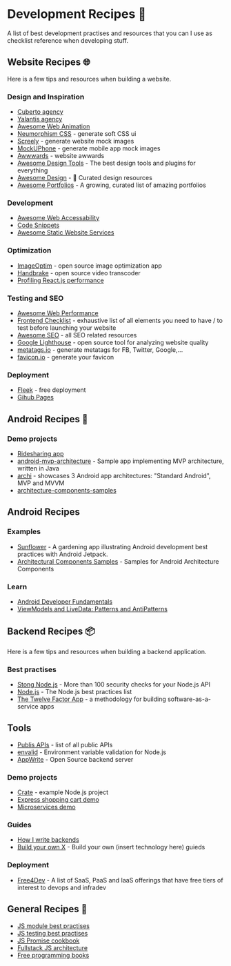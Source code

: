 # Development Recipes 🔨

A list of best development practises and resources that you can I use as checklist reference when developing stuff.


## Website Recipes 🌐

Here is a few tips and resources when building a website.

### Design and Inspiration
- [Cuberto agency](https://cuberto.com/)
- [Yalantis agency](https://yalantis.com/)
- [Awesome Web Animation](https://github.com/sergey-pimenov/awesome-web-animation#readme)
- [Neumorphism CSS](https://neumorphism.io/#55b9f3) - generate soft CSS ui
- [Screely](https://www.screely.com/) - generate website mock images
- [MockUPhone](https://mockuphone.com/) - generate mobile app mock images
- [Awwwards](https://www.awwwards.com/) - website awwards
- [Awesome Design Tools](https://github.com/LisaDziuba/Awesome-Design-Tools) - The best design tools and plugins for everything
- [Awesome Design](https://github.com/gztchan/awesome-design) - 🌟 Curated design resources
- [Awesome Portfolios](https://github.com/JonathanMH/all-the-awesome-portfolios) - A growing, curated list of amazing portfolios

### Development
- [Awesome Web Accessability](https://github.com/brunopulis/awesome-a11y#readme)
- [Code Snippets](https://www.30secondsofcode.org/css/p/1/)
- [Awesome Static Website Services](https://github.com/agarrharr/awesome-static-website-services#readme)

### Optimization
- [ImageOptim](https://imageoptim.com/) - open source image optimization app
- [Handbrake](https://handbrake.fr/) - open source video transcoder
- [Profiling React.js performance](https://addyosmani.com/blog/profiling-react-js/)

### Testing and SEO
- [Awesome Web Performance](https://github.com/pajaydev/awesome-web-performance-budget#readme)
- [Frontend Checklist](https://github.com/thedaviddias/Front-End-Checklist) - exhaustive list of all elements you need to have / to test before launching your website
- [Awesome SEO](https://github.com/teles/awesome-seo) - all SEO related resources
- [Google Lighthouse](https://developers.google.com/web/tools/lighthouse) - open source tool for analyzing website quality
- [metatags.io](https://metatags.io/) - generate metatags for FB, Twitter, Google,...
- [favicon.io](https://favicon.io/) - generate your favicon

### Deployment
- [Fleek](https://fleek.co/) - free deployment
- [Gihub Pages](https://pages.github.com/)


## Android Recipes 📱

### Demo projects
- [Ridesharing app](https://github.com/MindorksOpenSource/ridesharing-uber-lyft-app)
- [android-mvp-architecture](https://github.com/MindorksOpenSource/android-mvp-architecture) - Sample app implementing MVP architecture, written in Java
- [archi](https://github.com/ivacf/archi) - showcases 3 Android app architectures: "Standard Android", MVP and MVVM
- [architecture-components-samples](https://github.com/android/architecture-components-samples)

## Android Recipes

### Examples
- [Sunflower](https://github.com/android/sunflower) - A gardening app illustrating Android development best practices with Android Jetpack.
- [Architectural Components Samples](https://github.com/android/architecture-components-samples) - Samples for Android Architecture Components

### Learn
- [Android Developer Fundamentals](https://google-developer-training.github.io/android-developer-fundamentals-course-concepts-v2/)
- [ViewModels and LiveData: Patterns and AntiPatterns](https://medium.com/androiddevelopers/viewmodels-and-livedata-patterns-antipatterns-21efaef74a54)


## Backend Recipes 📦

Here is a few tips and resources when building a backend application.

### Best practises
- [Stong Node.js](https://github.com/jesusprubio/strong-node) - More than 100 security checks for your Node.js API
- [Node.js](https://github.com/goldbergyoni/nodebestpractices) - The Node.js best practices list
- [The Twelve Factor App](https://12factor.net/) - a methodology for building software-as-a-service apps

## Tools
- [Publis APIs](https://github.com/public-apis/public-apis) - list of all public APIs
- [envalid](https://github.com/af/envalid) - Environment variable validation for Node.js
- [AppWrite](https://appwrite.io/) - Open Source backend server

### Demo projects
- [Crate](https://github.com/atulmy/crate) - example Node.js project
- [Express shopping cart demo](https://github.com/mrvautin/expressCart)
- [Microservices demo](https://github.com/GoogleCloudPlatform/microservices-demo)

### Guides
- [How I write backends](https://github.com/fpereiro/backendlore)
- [Build your own X](https://github.com/danistefanovic/build-your-own-x) - Build your own (insert technology here) guieds

### Deployment
- [Free4Dev](https://github.com/ripienaar/free-for-dev) - A list of SaaS, PaaS and IaaS offerings that have free tiers of interest to devops and infradev

## General Recipes 🔨
- [JS module best practises](https://github.com/mattdesl/module-best-practices)
- [JS testing best practises](https://github.com/goldbergyoni/javascript-testing-best-practices)
- [JS Promise cookbook](https://github.com/mattdesl/promise-cookbook)
- [Fullstack JS architecture](https://github.com/atulmy/fullstack-javascript-architecture)
- [Free programming books](https://github.com/EbookFoundation/free-programming-books)
